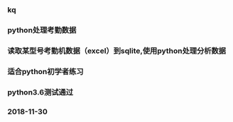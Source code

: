 ### kq
### python处理考勤数据
### 读取某型号考勤机数据（excel）到sqlite,使用python处理分析数据
### 适合python初学者练习
### python3.6测试通过
### 2018-11-30
